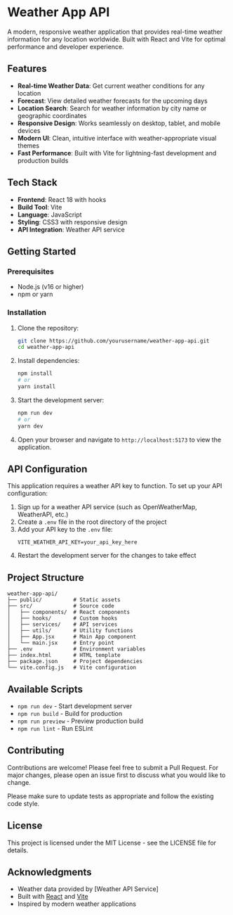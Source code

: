 # Weather App API

A modern, responsive weather application that provides real-time weather information for any location worldwide. Built with React and Vite for optimal performance and developer experience.

## Features

- **Real-time Weather Data**: Get current weather conditions for any location
- **Forecast**: View detailed weather forecasts for the upcoming days
- **Location Search**: Search for weather information by city name or geographic coordinates
- **Responsive Design**: Works seamlessly on desktop, tablet, and mobile devices
- **Modern UI**: Clean, intuitive interface with weather-appropriate visual themes
- **Fast Performance**: Built with Vite for lightning-fast development and production builds

## Tech Stack

- **Frontend**: React 18 with hooks
- **Build Tool**: Vite
- **Language**: JavaScript
- **Styling**: CSS3 with responsive design
- **API Integration**: Weather API service

## Getting Started

### Prerequisites

- Node.js (v16 or higher)
- npm or yarn

### Installation

1. Clone the repository:
   ```bash
   git clone https://github.com/yourusername/weather-app-api.git
   cd weather-app-api
   ```

2. Install dependencies:
   ```bash
   npm install
   # or
   yarn install
   ```

3. Start the development server:
   ```bash
   npm run dev
   # or
   yarn dev
   ```

4. Open your browser and navigate to `http://localhost:5173` to view the application.

## API Configuration

This application requires a weather API key to function. To set up your API configuration:

1. Sign up for a weather API service (such as OpenWeatherMap, WeatherAPI, etc.)
2. Create a `.env` file in the root directory of the project
3. Add your API key to the `.env` file:
   ```
   VITE_WEATHER_API_KEY=your_api_key_here
   ```
4. Restart the development server for the changes to take effect

## Project Structure

```
weather-app-api/
├── public/          # Static assets
├── src/             # Source code
│   ├── components/  # React components
│   ├── hooks/       # Custom hooks
│   ├── services/    # API services
│   ├── utils/       # Utility functions
│   ├── App.jsx      # Main App component
│   └── main.jsx     # Entry point
├── .env             # Environment variables
├── index.html       # HTML template
├── package.json     # Project dependencies
└── vite.config.js   # Vite configuration
```

## Available Scripts

- `npm run dev` - Start development server
- `npm run build` - Build for production
- `npm run preview` - Preview production build
- `npm run lint` - Run ESLint

## Contributing

Contributions are welcome! Please feel free to submit a Pull Request. For major changes, please open an issue first to discuss what you would like to change.

Please make sure to update tests as appropriate and follow the existing code style.

## License

This project is licensed under the MIT License - see the LICENSE file for details.

## Acknowledgments

- Weather data provided by [Weather API Service]
- Built with [React](https://reactjs.org/) and [Vite](https://vitejs.dev/)
- Inspired by modern weather applications
